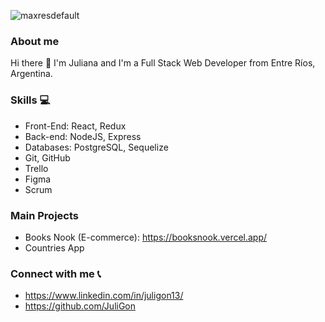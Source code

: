 ![maxresdefault](https://user-images.githubusercontent.com/102985224/200687918-aaf2668e-50b2-4bc3-8800-3911900e1b08.jpg)


### About me
Hi there 👋
I'm Juliana and I'm a Full Stack Web Developer from Entre Ríos, Argentina.

### Skills 💻
- Front-End: React, Redux
- Back-end: NodeJS, Express
- Databases: PostgreSQL, Sequelize
- Git, GitHub
- Trello
- Figma
- Scrum

### Main Projects
- Books Nook (E-commerce): https://booksnook.vercel.app/
- Countries App

### Connect with me 📞
- https://www.linkedin.com/in/juligon13/
- https://github.com/JuliGon







